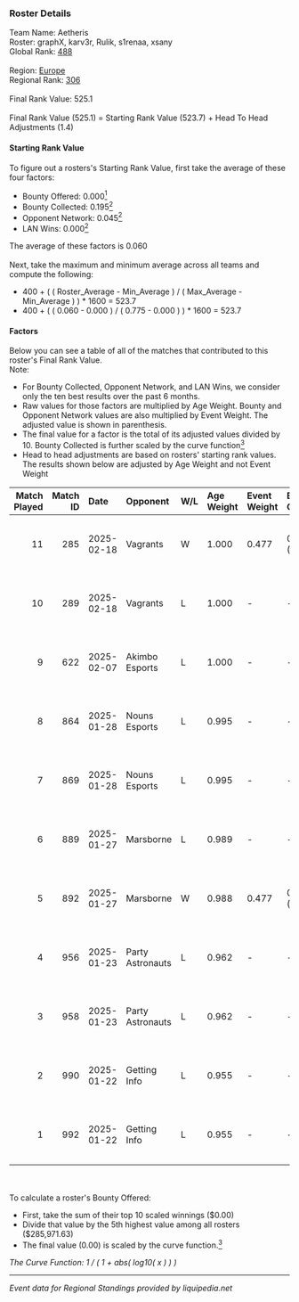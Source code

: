 ### Roster Details<br />
Team Name: Aetheris<br />
Roster: graphX, karv3r, Rulik, s1renaa, xsany<br />
Global Rank: [488](../../standings_global_2025_02_28.md)<br />
<br />
Region: [Europe]( ../../standings_europe_2025_02_28.md)<br />
Regional Rank: [306]( ../../standings_europe_2025_02_28.md)<br />
<br />
Final Rank Value:  525.1<br />
<br />
Final Rank Value (525.1) = Starting Rank Value (523.7) + Head To Head Adjustments (1.4)<br />

#### Starting Rank Value<br />
To figure out a rosters's Starting Rank Value, first take the average of these four factors:<br />
- Bounty Offered: 0.000[<sup>1</sup>](#table2)
- Bounty Collected: 0.195[<sup>2</sup>](#table1)
- Opponent Network: 0.045[<sup>2</sup>](#table1)
- LAN Wins: 0.000[<sup>2</sup>](#table1)

The average of these factors is 0.060<br />
<br />
Next, take the maximum and minimum average across all teams and compute the following:<br />
- 400 + ( ( Roster_Average - Min_Average ) / ( Max_Average - Min_Average ) ) * 1600 = 523.7
- 400 + ( ( 0.060 - 0.000 ) / ( 0.775 - 0.000 ) ) * 1600 = 523.7


#### Factors<br />
Below you can see a table of all of the matches that contributed to this roster's Final Rank Value.<br />
Note:<br />

- For Bounty Collected, Opponent Network, and LAN Wins, we consider only the ten best results over the past 6 months.
- Raw values for those factors are multiplied by Age Weight. Bounty and Opponent Network values are also multiplied by Event Weight. The adjusted value is shown in parenthesis.
- The final value for a factor is the total of its adjusted values divided by 10. Bounty Collected is further scaled by the curve function[<sup>3</sup>](#curveFunction)
- Head to head adjustments are based on rosters' starting rank values. The results shown below are adjusted by Age Weight and not Event Weight
<span id="table1"></span><br />


| Match Played | Match ID | Date       | Opponent         | W/L | Age Weight | Event Weight | Bounty Collected | Opponent Network | LAN Wins  | H2H Adj. | Roster                                  |
| -: | -: | :- | :- | :- | :- | :- | :- | :- | :- | -: | :- |
|           11 |      285 | 2025-02-18 | Vagrants         | W   | 1.000      | 0.477        | 0.002 (0.001)    | 0.547 (0.261)    | 0 (0.000) |    26.49 | graphX, karv3r, Rulik, s1renaa, xsany   |
|           10 |      289 | 2025-02-18 | Vagrants         | L   | 1.000      | -            | -                | -                | -         |    -4.54 | graphX, karv3r, Rulik, s1renaa, xsany   |
|            9 |      622 | 2025-02-07 | Akimbo Esports   | L   | 1.000      | -            | -                | -                | -         |    -7.56 | graphX, karv3r, Rulik, s1renaa, stanf1x |
|            8 |      864 | 2025-01-28 | Nouns Esports    | L   | 0.995      | -            | -                | -                | -         |    -2.70 | graphX, karv3r, Rulik, s1renaa, xsany   |
|            7 |      869 | 2025-01-28 | Nouns Esports    | L   | 0.995      | -            | -                | -                | -         |    -2.78 | graphX, karv3r, Rulik, s1renaa, xsany   |
|            6 |      889 | 2025-01-27 | Marsborne        | L   | 0.989      | -            | -                | -                | -         |   -12.36 | graphX, karv3r, Rulik, s1renaa, xsany   |
|            5 |      892 | 2025-01-27 | Marsborne        | W   | 0.988      | 0.477        | 0.000 (0.000)    | 0.397 (0.187)    | 0 (0.000) |    19.08 | graphX, karv3r, Rulik, s1renaa, xsany   |
|            4 |      956 | 2025-01-23 | Party Astronauts | L   | 0.962      | -            | -                | -                | -         |    -3.91 | graphX, karv3r, Rulik, s1renaa, xsany   |
|            3 |      958 | 2025-01-23 | Party Astronauts | L   | 0.962      | -            | -                | -                | -         |    -4.06 | graphX, karv3r, Rulik, s1renaa, xsany   |
|            2 |      990 | 2025-01-22 | Getting Info     | L   | 0.955      | -            | -                | -                | -         |    -3.10 | graphX, karv3r, Rulik, s1renaa, xsany   |
|            1 |      992 | 2025-01-22 | Getting Info     | L   | 0.955      | -            | -                | -                | -         |    -3.20 | graphX, karv3r, Rulik, s1renaa, xsany   |

<br />
<span id="table2"></span><br />
To calculate a roster's Bounty Offered:<br />

- First, take the sum of their top 10 scaled winnings ($0.00)
- Divide that value by the 5th highest value among all rosters ($285,971.63)
- The final value (0.00) is scaled by the curve function.[<sup>3</sup>](#curveFunction)

<span id="curveFunction"></span>_The Curve Function: 1 / ( 1 + abs( log10( x ) ) )_<br />

---
_Event data for Regional Standings provided by liquipedia.net_<br />
